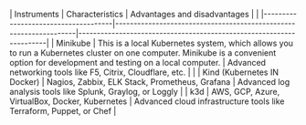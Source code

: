 | Instruments                         | Characteristics                                                   | Advantages and disadvantages                                        |                                                   |
|-------------------------------------|-------------------------------------------------------------------|---------------------------------------------------------------------|
| Minikube                            | This is a local Kubernetes system, which allows you to run a Kubernetes cluster on one computer. Minikube is a convenient option for development and testing on a local computer.                          | Advanced networking tools like F5, Citrix, Cloudflare, etc.         |                          |
| Kind (Kubernetes IN Docker)         | Nagios, Zabbix, ELK Stack, Prometheus, Grafana                    | Advanced log analysis tools like Splunk, Graylog, or Loggly         |
| k3d                                 | AWS, GCP, Azure, VirtualBox, Docker, Kubernetes                   | Advanced cloud infrastructure tools like Terraform, Puppet, or Chef |
